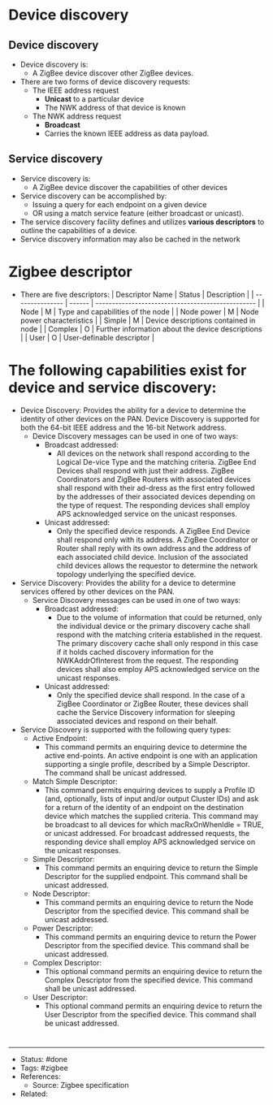 # Device discovery

## Device discovery
- Device discovery is:
	- A ZigBee device discover other ZigBee devices.
- There are two forms of device discovery requests:
	- The IEEE address request
		- **Unicast** to a particular device
		- The NWK address of that device is known
	- The NWK address request
		- **Broadcast**
		- Carries the known IEEE address as data payload.

## Service discovery
- Service discovery is:
	- A ZigBee device discover the capabilities of other devices
- Service discovery can be accomplished by:
	- Issuing a query for each endpoint on a given device
	- OR using a match service feature (either broadcast or unicast).
- The service discovery facility defines and utilizes **various descriptors** to outline the capabilities of a device.
- Service discovery information may also be cached in the network

# Zigbee descriptor
- There are five descriptors:
| Descriptor Name | Status | Description                                       |
| --------------- | ------ | ------------------------------------------------- |
| Node            | M      | Type and capabilities of the node                 |
| Node power      | M      | Node power characteristics                        |
| Simple          | M      | Device descriptions contained in node             |
| Complex         | O      | Further information about the device descriptions |
| User            | O      | User-definable descriptor                         |

# The following capabilities exist for device and service discovery:
- Device Discovery: Provides the ability for a device to determine the identity of other devices on the PAN. Device Discovery is supported for both the 64-bit IEEE address and the 16-bit Network address.
	- Device Discovery messages can be used in one of two ways:
		- Broadcast addressed:
			- All devices on the network shall respond according to the Logical De-vice Type and the matching criteria. ZigBee End Devices shall respond with just their address. ZigBee Coordinators and ZigBee Routers with associated devices shall respond with their ad-dress as the first entry followed by the addresses of their associated devices depending on the type of request. The responding devices shall employ APS acknowledged service on the unicast responses.
		- Unicast addressed:
			- Only the specified device responds. A ZigBee End Device shall respond only with its address. A ZigBee Coordinator or Router shall reply with its own address and the address of each associated child device. Inclusion of the associated child devices allows the requestor to determine the network topology underlying the specified device.
- Service Discovery: Provides the ability for a device to determine services offered by other devices on the PAN.
	- Service Discovery messages can be used in one of two ways:
		- Broadcast addressed:
			- Due to the volume of information that could be returned, only the individual device or the primary discovery cache shall respond with the matching criteria established in the request. The primary discovery cache shall only respond in this case if it holds cached discovery information for the NWKAddrOfInterest from the request. The responding devices shall also employ APS acknowledged service on the unicast responses.
		- Unicast addressed:
			- Only the specified device shall respond. In the case of a ZigBee Coordinator or ZigBee Router, these devices shall cache the Service Discovery information for sleeping associated devices and respond on their behalf.
- Service Discovery is supported with the following query types:
	- Active Endpoint:
		- This command permits an enquiring device to determine the active end-points. An active endpoint is one with an application supporting a single profile, described by a Simple Descriptor. The command shall be unicast addressed.
	- Match Simple Descriptor:
		- This command permits enquiring devices to supply a Profile ID (and, optionally, lists of input and/or output Cluster IDs) and ask for a return of the identity of an endpoint on the destination device which matches the supplied criteria. This command may be broadcast to all devices for which macRxOnWhenIdle = TRUE, or unicast addressed. For broadcast addressed requests, the responding device shall employ APS acknowledged service on the unicast responses.
	- Simple Descriptor:
		- This command permits an enquiring device to return the Simple Descriptor for the supplied endpoint. This command shall be unicast addressed.
	- Node Descriptor:
		- This command permits an enquiring device to return the Node Descriptor from the specified device. This command shall be unicast addressed.
	- Power Descriptor:
		- This command permits an enquiring device to return the Power Descriptor from the specified device. This command shall be unicast addressed.
	- Complex Descriptor:
		- This optional command permits an enquiring device to return the Complex Descriptor from the specified device. This command shall be unicast addressed.
	- User Descriptor:
		- This optional command permits an enquiring device to return the User Descriptor from the specified device. This command shall be unicast addressed.

#
---
- Status: #done
- Tags: #zigbee
- References:
	- Source: Zigbee specification
- Related:
